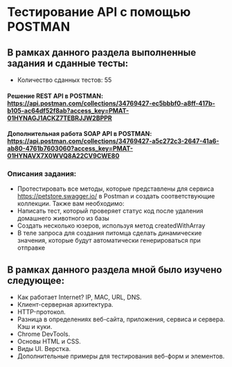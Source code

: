# Тестирование API с помощью POSTMAN
## В рамках данного раздела выполненные задания и сданные тесты:
- Количество сданных тестов: 55
#### Решение REST API в POSTMAN: https://api.postman.com/collections/34769427-ec5bbbf0-a8ff-417b-b105-ac64df52f8ab?access_key=PMAT-01HYNAGJ1ACKZ7TEBRJJW2BPPR
#### Дополнительная работа SOAP API в POSTMAN: https://api.postman.com/collections/34769427-a5c272c3-2647-41a6-ab80-4761b7603060?access_key=PMAT-01HYNAVX7X0WVQ8A22CV9CWE80
### Описания задания:
- Протестировать все методы, которые представлены для сервиса https://petstore.swagger.io/ в Postman и создать соответствующие коллекции.
 Также вам необходимо:
- Написать тест, который проверяет статус код после удаления домашнего животного из базы
- Создать несколько юзеров, используя метод createdWithArray
- В теле запроса для создания питомца сделать динамические значения, которые будут автоматически генерироваться при отправке

## В рамках данного раздела мной было изучено следующее:
- Как работает Internet? IP, MAC, URL, DNS.
- Клиент-серверная архитектура.
- HTTP-протокол. 
- Разница в определениях веб-сайта, приложения, сервиса и сервера. Кэш и куки.
- Chrome DevTools.
- Основы HTML и CSS.
- Виды UI. Верстка.
- Дополнительные примеры для тестирования веб-форм и элементов.
